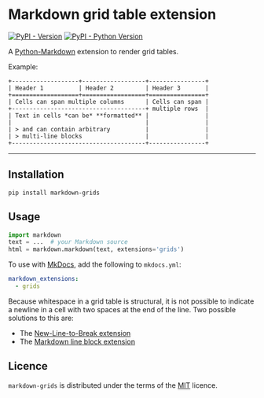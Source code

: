 # Markdown grid table extension

[![PyPI - Version](https://img.shields.io/pypi/v/markdown-grids.svg)](https://pypi.org/project/markdown-grids)
[![PyPI - Python Version](https://img.shields.io/pypi/pyversions/markdown-grids.svg)](https://pypi.org/project/markdown-grids)

A [Python-Markdown](https://python-markdown.github.io/) extension to render grid tables.

Example:
```
+-------------------+------------------+----------------+
| Header 1          | Header 2         | Header 3       |
+===================+==================+================+
| Cells can span multiple columns      | Cells can span |
+--------------------------------------+ multiple rows  |
| Text in cells *can be* **formatted** |                |
|                                      |                |
| > and can contain arbitrary          |                |
| > multi-line blocks                  |                |
+--------------------------------------+----------------+
```


-----

## Installation

```console
pip install markdown-grids
```

## Usage

```py
import markdown
text = ...  # your Markdown source
html = markdown.markdown(text, extensions='grids')
```

To use with [MkDocs](https://www.mkdocs.org/), add the following to `mkdocs.yml`:
```yaml
markdown_extensions:
  - grids
```

Because whitespace in a grid table is structural, it is not possible to indicate a newline in a
cell with two spaces at the end of the line.
Two possible solutions to this are:
- The [New-Line-to-Break extension](https://python-markdown.github.io/extensions/nl2br/)
- The [Markdown line block extension](https://github.com/mjayfrancis/markdown-grids)


## Licence

`markdown-grids` is distributed under the terms of the [MIT](https://spdx.org/licenses/MIT.html) licence.
